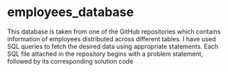 # employees_database
This database is taken from one of the GitHub repositories which contains information of employees distributed across different tables. 
I have used SQL queries to fetch the desired data using appropriate statements. 
Each SQL file attached in the repository begins with a problem statement, followed by its corresponding solution code
